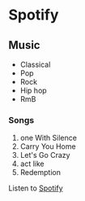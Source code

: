 # Spotify

## Music

- Classical
- Pop
- Rock
- Hip hop
- RmB

### Songs

1. one With Silence
2. Carry You Home
3. Let's Go Crazy
4. act like
5. Redemption

Listen to [Spotify](https://open.spotify.com/)
